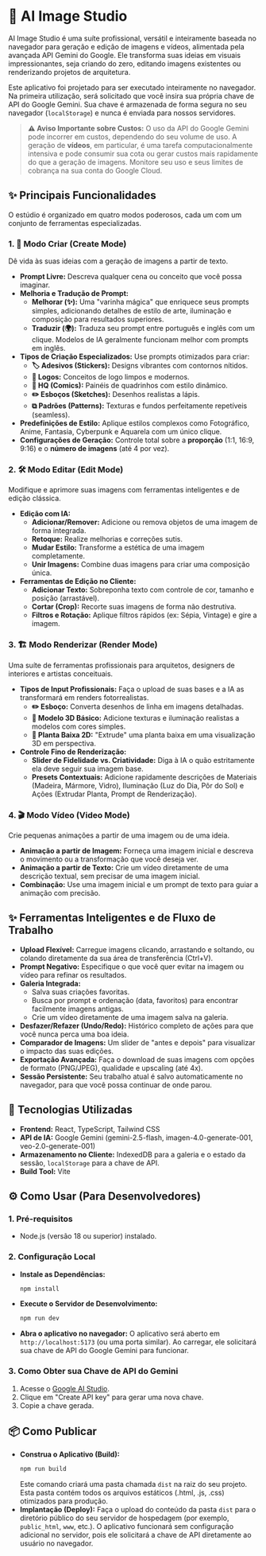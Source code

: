 # 🎨 AI Image Studio

AI Image Studio é uma suíte profissional, versátil e inteiramente baseada no navegador para geração e edição de imagens e vídeos, alimentada pela avançada API Gemini do Google. Ele transforma suas ideias em visuais impressionantes, seja criando do zero, editando imagens existentes ou renderizando projetos de arquitetura.

Este aplicativo foi projetado para ser executado inteiramente no navegador. Na primeira utilização, será solicitado que você insira sua própria chave de API do Google Gemini. Sua chave é armazenada de forma segura no seu navegador (`localStorage`) e nunca é enviada para nossos servidores.

> **⚠️ Aviso Importante sobre Custos:** O uso da API do Google Gemini pode incorrer em custos, dependendo do seu volume de uso. A geração de **vídeos**, em particular, é uma tarefa computacionalmente intensiva e pode consumir sua cota ou gerar custos mais rapidamente do que a geração de imagens. Monitore seu uso e seus limites de cobrança na sua conta do Google Cloud.

## ✨ Principais Funcionalidades

O estúdio é organizado em quatro modos poderosos, cada um com um conjunto de ferramentas especializadas.

### 1. 🎨 Modo Criar (Create Mode)

Dê vida às suas ideias com a geração de imagens a partir de texto.

*   **Prompt Livre:** Descreva qualquer cena ou conceito que você possa imaginar.
*   **Melhoria e Tradução de Prompt:**
    *   **Melhorar (✨):** Uma "varinha mágica" que enriquece seus prompts simples, adicionando detalhes de estilo de arte, iluminação e composição para resultados superiores.
    *   **Traduzir (🌍):** Traduza seu prompt entre português e inglês com um clique. Modelos de IA geralmente funcionam melhor com prompts em inglês.
*   **Tipos de Criação Especializados:** Use prompts otimizados para criar:
    *   **🏷️ Adesivos (Stickers):** Designs vibrantes com contornos nítidos.
    *   **📝 Logos:** Conceitos de logo limpos e modernos.
    *   **💭 HQ (Comics):** Painéis de quadrinhos com estilo dinâmico.
    *   **✏️ Esboços (Sketches):** Desenhos realistas a lápis.
    *   **⧉ Padrões (Patterns):** Texturas e fundos perfeitamente repetíveis (seamless).
*   **Predefinições de Estilo:** Aplique estilos complexos como Fotográfico, Anime, Fantasia, Cyberpunk e Aquarela com um único clique.
*   **Configurações de Geração:** Controle total sobre a **proporção** (1:1, 16:9, 9:16) e o **número de imagens** (até 4 por vez).

### 2. 🛠️ Modo Editar (Edit Mode)

Modifique e aprimore suas imagens com ferramentas inteligentes e de edição clássica.

*   **Edição com IA:**
    *   **Adicionar/Remover:** Adicione ou remova objetos de uma imagem de forma integrada.
    *   **Retoque:** Realize melhorias e correções sutis.
    *   **Mudar Estilo:** Transforme a estética de uma imagem completamente.
    *   **Unir Imagens:** Combine duas imagens para criar uma composição única.
*   **Ferramentas de Edição no Cliente:**
    *   **Adicionar Texto:** Sobreponha texto com controle de cor, tamanho e posição (arrastável).
    *   **Cortar (Crop):** Recorte suas imagens de forma não destrutiva.
    *   **Filtros e Rotação:** Aplique filtros rápidos (ex: Sépia, Vintage) e gire a imagem.

### 3. 🏗️ Modo Renderizar (Render Mode)

Uma suíte de ferramentas profissionais para arquitetos, designers de interiores e artistas conceituais.

*   **Tipos de Input Profissionais:** Faça o upload de suas bases e a IA as transformará em renders fotorrealistas.
    *   **✏️ Esboço:** Converta desenhos de linha em imagens detalhadas.
    *   **🧊 Modelo 3D Básico:** Adicione texturas e iluminação realistas a modelos com cores simples.
    *   **📐 Planta Baixa 2D:** "Extrude" uma planta baixa em uma visualização 3D em perspectiva.
*   **Controle Fino de Renderização:**
    *   **Slider de Fidelidade vs. Criatividade:** Diga à IA o quão estritamente ela deve seguir sua imagem base.
    *   **Presets Contextuais:** Adicione rapidamente descrições de Materiais (Madeira, Mármore, Vidro), Iluminação (Luz do Dia, Pôr do Sol) e Ações (Extrudar Planta, Prompt de Renderização).

### 4. 🎬 Modo Vídeo (Video Mode)

Crie pequenas animações a partir de uma imagem ou de uma ideia.

*   **Animação a partir de Imagem:** Forneça uma imagem inicial e descreva o movimento ou a transformação que você deseja ver.
*   **Animação a partir de Texto:** Crie um vídeo diretamente de uma descrição textual, sem precisar de uma imagem inicial.
*   **Combinação:** Use uma imagem inicial e um prompt de texto para guiar a animação com precisão.

## ✨ Ferramentas Inteligentes e de Fluxo de Trabalho

*   **Upload Flexível:** Carregue imagens clicando, arrastando e soltando, ou colando diretamente da sua área de transferência (Ctrl+V).
*   **Prompt Negativo:** Especifique o que você quer evitar na imagem ou vídeo para refinar os resultados.
*   **Galeria Integrada:**
    *   Salva suas criações favoritas.
    *   Busca por prompt e ordenação (data, favoritos) para encontrar facilmente imagens antigas.
    *   Crie um vídeo diretamente de uma imagem salva na galeria.
*   **Desfazer/Refazer (Undo/Redo):** Histórico completo de ações para que você nunca perca uma boa ideia.
*   **Comparador de Imagens:** Um slider de "antes e depois" para visualizar o impacto das suas edições.
*   **Exportação Avançada:** Faça o download de suas imagens com opções de formato (PNG/JPEG), qualidade e upscaling (até 4x).
*   **Sessão Persistente:** Seu trabalho atual é salvo automaticamente no navegador, para que você possa continuar de onde parou.

## 🚀 Tecnologias Utilizadas

*   **Frontend:** React, TypeScript, Tailwind CSS
*   **API de IA:** Google Gemini (gemini-2.5-flash, imagen-4.0-generate-001, veo-2.0-generate-001)
*   **Armazenamento no Cliente:** IndexedDB para a galeria e o estado da sessão, `localStorage` para a chave de API.
*   **Build Tool:** Vite

## ⚙️ Como Usar (Para Desenvolvedores)

### 1. Pré-requisitos

*   Node.js (versão 18 ou superior) instalado.

### 2. Configuração Local

*   **Instale as Dependências:**
    ```bash
    npm install
    ```
*   **Execute o Servidor de Desenvolvimento:**
    ```bash
    npm run dev
    ```
*   **Abra o aplicativo no navegador:**
    O aplicativo será aberto em `http://localhost:5173` (ou uma porta similar). Ao carregar, ele solicitará sua chave de API do Google Gemini para funcionar.

### 3. Como Obter sua Chave de API do Gemini

1.  Acesse o [Google AI Studio](https://aistudio.google.com/app/apikey).
2.  Clique em "Create API key" para gerar uma nova chave.
3.  Copie a chave gerada.

## 📦 Como Publicar

*   **Construa o Aplicativo (Build):**
    ```bash
    npm run build
    ```
    Este comando criará uma pasta chamada `dist` na raiz do seu projeto. Esta pasta contém todos os arquivos estáticos (.html, .js, .css) otimizados para produção.
*   **Implantação (Deploy):**
    Faça o upload do conteúdo da pasta `dist` para o diretório público do seu servidor de hospedagem (por exemplo, `public_html`, `www`, etc.). O aplicativo funcionará sem configuração adicional no servidor, pois ele solicitará a chave de API diretamente ao usuário no navegador.
